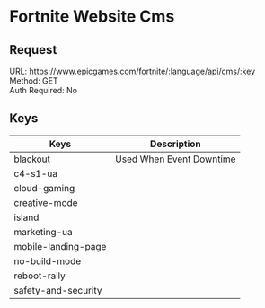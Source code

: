 # Fortnite Website Cms

## Request

URL: https://www.epicgames.com/fortnite/:language/api/cms/:key \
Method: GET \
Auth Required: No

## Keys

| Keys                   | Description                                                     |
| --------------------------- | --------------------------------------------------------------- |
| blackout                    | Used When Event Downtime                                        |
| c4-s1-ua                    |                                                                 |
| cloud-gaming                |                                                                 |
| creative-mode               |                                                                 |
| island                      |                                                                 |
| marketing-ua                |                                                                 |
| mobile-landing-page         |                                                                 |
| no-build-mode               |                                                                 |
| reboot-rally                |                                                                 |
| safety-and-security         |                                                                 |